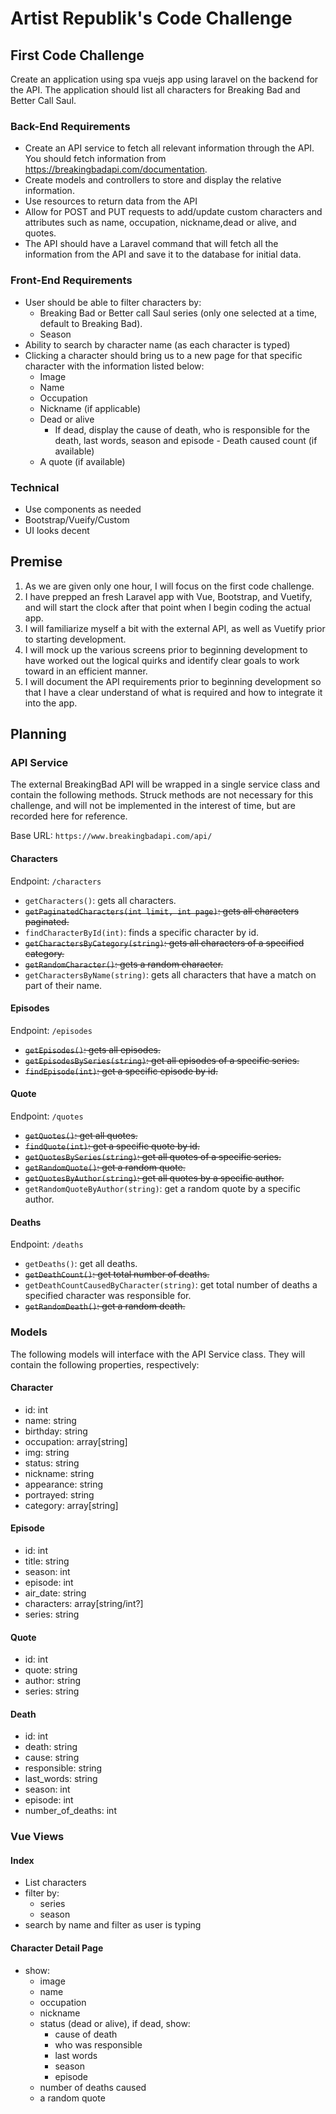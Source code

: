 # Artist Republik's Code Challenge

## First Code Challenge
Create an application using spa vuejs app using laravel on the backend for the
    API. The application should list all characters for Breaking Bad and Better
    Call Saul.

### Back-End Requirements
- Create an API service to fetch all relevant information through the API. You
    should fetch information from https://breakingbadapi.com/documentation​.
- Create models and controllers to store and display the relative information.
- Use resources to return data from the API
- Allow for POST and PUT requests to add/update custom characters and attributes
    such as name, occupation, nickname,dead or alive, and quotes.
- The API should have a Laravel command that will fetch all the information from
    the API and save it to the database for initial data.

### Front-End Requirements
- User should be able to filter characters by:
    - Breaking Bad or Better call Saul series (only one selected at a time,
        default to Breaking Bad).
    - Season
- Ability to search by character name (as each character is typed)
- Clicking a character should bring us to a new page for that specific character
    with the information listed below:
    - Image
    - Name
    - Occupation
    - Nickname (if applicable)
    - Dead or alive
        - If dead, display the cause of death, who is responsible for the death,
            last words, season and episode - Death caused count (if available)
    - A quote (if available)

### Technical
- Use components as needed
- Bootstrap/Vueify/Custom
- UI looks decent

## Premise
1. As we are given only one hour, I will focus on the first code challenge.
2. I have prepped an fresh Laravel app with Vue, Bootstrap, and Vuetify, and
    will start the clock after that point when I begin coding the actual app.
3. I will familiarize myself a bit with the external API, as well as Vuetify
    prior to starting development.
4. I will mock up the various screens prior to beginning development to have
    worked out the logical quirks and identify clear goals to work toward in an
    efficient manner.
5. I will document the API requirements prior to beginning development so that I
    have a clear understand of what is required and how to integrate it into the
    app.

## Planning
### API Service
The external BreakingBad API will be wrapped in a single service class and
    contain the following methods. Struck methods are not necessary for this
    challenge, and will not be implemented in the interest of time, but are
    recorded here for reference.

Base URL: `https://www.breakingbadapi.com/api/`

#### Characters
Endpoint: `/characters`

- `getCharacters()`: gets all characters.
- ~~`getPaginatedCharacters(int limit, int page)`: gets all characters paginated.~~
- `findCharacterById(int)`: finds a specific character by id.
- ~~`getCharactersByCategory(string)`: gets all characters of a specified
    category.~~
- ~~`getRandomCharacter()`: gets a random character.~~
- `getCharactersByName(string)`: gets all characters that have a match on part
    of their name.

#### Episodes
Endpoint: `/episodes`

- ~~`getEpisodes()`: gets all episodes.~~
- ~~`getEpisodesBySeries(string)`: get all episodes of a specific series.~~
- ~~`findEpisode(int)`: get a specific episode by id.~~

#### Quote
Endpoint: `/quotes`

- ~~`getQuotes()`: get all quotes.~~
- ~~`findQuote(int)`: get a specific quote by id.~~
- ~~`getQuotesBySeries(string)`: get all quotes of a specific series.~~
- ~~`getRandomQuote()`: get a random quote.~~
- ~~`getQuotesByAuthor(string)`: get all quotes by a specific author.~~
- `getRandomQuoteByAuthor(string)`: get a random quote by a specific author.

#### Deaths
Endpoint: `/deaths`

- `getDeaths()`: get all deaths.
- ~~`getDeathCount()`: get total number of deaths.~~
- `getDeathCountCausedByCharacter(string)`: get total number of deaths a
    specified character was responsible for.
- ~~`getRandomDeath()`: get a random death.~~

### Models
The following models will interface with the API Service class. They will
    contain the following properties, respectively:

#### Character
- id: int
- name: string
- birthday: string
- occupation: array[string]
- img: string
- status: string
- nickname: string
- appearance: string
- portrayed: string
- category: array[string]

#### Episode
- id: int
- title: string
- season: int
- episode: int
- air_date: string
- characters: array[string/int?]
- series: string

#### Quote
- id: int
- quote: string
- author: string
- series: string

#### Death
- id: int
- death: string
- cause: string
- responsible: string
- last_words: string
- season: int
- episode: int
- number_of_deaths: int

### Vue Views

#### Index
- List characters
- filter by:
    - series
    - season
- search by name and filter as user is typing

#### Character Detail Page
- show:
    - image
    - name
    - occupation
    - nickname
    - status (dead or alive), if dead, show:
        - cause of death
        - who was responsible
        - last words
        - season
        - episode
    - number of deaths caused
    - a random quote
